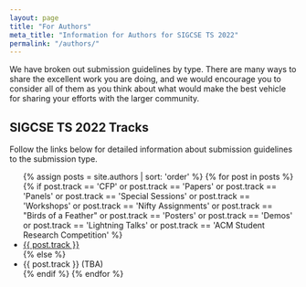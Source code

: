 ```yaml
---
layout: page
title: "For Authors"
meta_title: "Information for Authors for SIGCSE TS 2022"
permalink: "/authors/"
---
```


<!-- {% include covid-guidelines-alert.html %} -->

We have broken out submission guidelines by type. There are many ways to share the excellent work you are doing, and we would encourage you to consider all of them as you think about what would make the best vehicle for sharing your efforts with the larger community.

<!--
## SIGCSE TS 2022 Presentation Information

We are excited to announce that Pathable has been selected as the virtual platform for the 2022 SIGCSE Technical Symposium!  For information on how the different tracks will be run during the Symposium, please follow the links below:

<ul>
    {% assign posts = site.authors | sort: 'order' %}
    {% for post in posts %}
    <li><a href="{{ site.url }}{{ post.url }}#presenting-at-sigcse-ts-2022">{{ post.title }}</a></li>
    {% endfor %}
</ul>
-->

## SIGCSE TS 2022 Tracks
Follow the links below for detailed information about submission guidelines to the submission type.
<ul>
    {% assign posts = site.authors | sort: 'order' %}
    {% for post in posts %}
    {% if post.track == 'CFP' or post.track == 'Papers' or post.track == 'Panels' or post.track == 'Special Sessions' or post.track == 'Workshops' or post.track == 'Nifty Assignments' or post.track == "Birds of a Feather" or post.track == 'Posters' or post.track == 'Demos' or post.track == 'Lightning Talks' or post.track == 'ACM Student Research Competition' %} 
    <li><a href="{{ site.url }}{{ post.url }}">{{ post.track }}</a></li>
    {% else %}
    <li>{{ post.track }} (TBA)</li>
    {% endif %}
    {% endfor %}
</ul>
